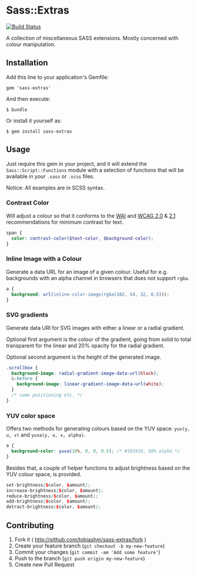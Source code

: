 # Sass::Extras

[![Build Status](https://travis-ci.org/tobiashm/sass-extras.png?branch=master)](https://travis-ci.org/tobiashm/sass-extras)

A collection of miscellaneous SASS extensions. Mostly concerned with colour manipulation.

## Installation

Add this line to your application's Gemfile:

    gem 'sass-extras'

And then execute:

    $ bundle

Or install it yourself as:

    $ gem install sass-extras

## Usage

Just require this gem in your project, and it will extend the `Sass::Script::Functions` module with a selection of functions that will be available in your `.sass` or `.scss` files.

Notice: All examples are in SCSS syntax.

### Contrast Color

Will adjust a colour so that it conforms to the [WAI](http://www.w3.org/WAI/ER/WD-AERT/#color-contrast) and [WCAG 2.0](http://www.w3.org/TR/WCAG20/#visual-audio-contrast-contrast) & [2.1](https://www.w3.org/TR/WCAG21/#contrast-minimum) recommendations for minimum contrast for text.

```SCSS
span {
  color: contrast-color($text-color, $background-color);
}
```

### Inline Image with a Colour

Generate a data URL for an image of a given colour. Useful for e.g. backgrounds with an alpha channel in browsers that does not support `rgba`.

```SCSS
a {
  background: url(inline-color-image(rgba(102, 54, 32, 0.5)));
}
```

### SVG gradients

Generate data URI for SVG images with either a linear or a radial gradient.

Optional first argument is the colour of the gradient, going from solid to total transparent for the linear and 20% opacity for the radial gradient.

Optional second argument is the height of the generated image.

```SCSS
.scrollbox {
  background-image: radial-gradient-image-data-url(black);
  &:before {
    background-image: linear-gradient-image-data-url(white);
  }
  /* some positioning etc. */
}
```

### YUV color space

Offers two methods for generating colours based on the YUV space: `yuv(y, u, v)` and `yuva(y, u, v, alpha)`.

```SCSS
a {
  background-color: yuva(10%, 0, 0, 0.5); /* #191919, 50% alpha */
}
```

Besides that, a couple of helper functions to adjust brightness based on the YUV colour space, is provided.

```SCSS
set-brightness($color, $amount);
increase-brightness($color, $amount);
reduce-brightness($color, $amount);
add-brightness($color, $amount);
detract-brightness($color, $amount);
```

## Contributing

1. Fork it ( http://github.com/tobiashm/sass-extras/fork )
2. Create your feature branch (`git checkout -b my-new-feature`)
3. Commit your changes (`git commit -am 'Add some feature'`)
4. Push to the branch (`git push origin my-new-feature`)
5. Create new Pull Request
